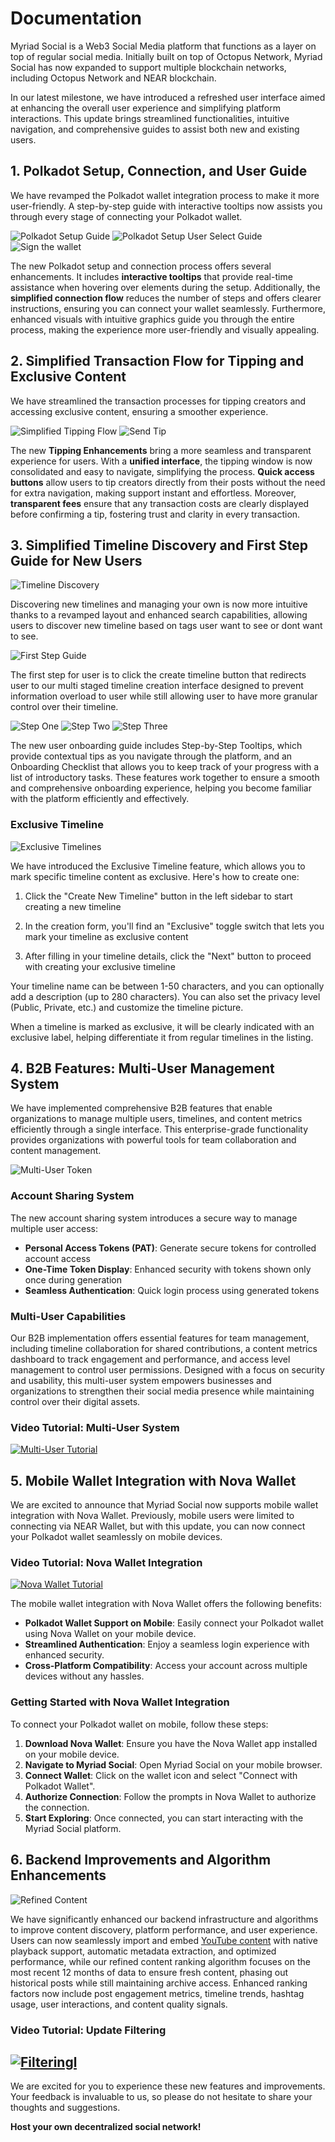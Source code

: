 # Documentation

Myriad Social is a Web3 Social Media platform that functions as a layer on top of regular social media. Initially built on top of Octopus Network, Myriad Social has now expanded to support multiple blockchain networks, including Octopus Network and NEAR blockchain.

In our latest milestone, we have introduced a refreshed user interface aimed at enhancing the overall user experience and simplifying platform interactions. This update brings streamlined functionalities, intuitive navigation, and comprehensive guides to assist both new and existing users.

## 1. Polkadot Setup, Connection, and User Guide

We have revamped the Polkadot wallet integration process to make it more user-friendly. A step-by-step guide with interactive tooltips now assists you through every stage of connecting your Polkadot wallet.

![Polkadot Setup Guide](./select-wallet.png)
![Polkadot Setup User Select Guide](./select-user.png)
![Sign the wallet](./wallet-sign-in.png)

The new Polkadot setup and connection process offers several enhancements. It includes **interactive tooltips** that provide real-time assistance when hovering over elements during the setup. Additionally, the **simplified connection flow** reduces the number of steps and offers clearer instructions, ensuring you can connect your wallet seamlessly. Furthermore, enhanced visuals with intuitive graphics guide you through the entire process, making the experience more user-friendly and visually appealing.

## 2. Simplified Transaction Flow for Tipping and Exclusive Content

We have streamlined the transaction processes for tipping creators and accessing exclusive content, ensuring a smoother experience.

![Simplified Tipping Flow](./send-tip.png)
![Send Tip](./send-tip-myriar.png)

The new **Tipping Enhancements** bring a more seamless and transparent experience for users. With a **unified interface**, the tipping window is now consolidated and easy to navigate, simplifying the process. **Quick access buttons** allow users to tip creators directly from their posts without the need for extra navigation, making support instant and effortless. Moreover, **transparent fees** ensure that any transaction costs are clearly displayed before confirming a tip, fostering trust and clarity in every transaction.

## 3. Simplified Timeline Discovery and First Step Guide for New Users

![Timeline Discovery](./timeline-discovery.png)

Discovering new timelines and managing your own is now more intuitive thanks to a revamped layout and enhanced search capabilities, allowing users to discover new timeline based on tags user want to see or dont want to see.

![First Step Guide](./create-timeline.png)

The first step for user is to click the create timeline button that redirects user to our multi staged timeline creation interface designed to prevent information overload to user while still allowing user to have more granular control over their timeline.

![Step One](./timeline-creation-1.png)
![Step Two](./timeline-creation-2.png)
![Step Three](./create-timeline-3.png)

The new user onboarding guide includes Step-by-Step Tooltips, which provide contextual tips as you navigate through the platform, and an Onboarding Checklist that allows you to keep track of your progress with a list of introductory tasks. These features work together to ensure a smooth and comprehensive onboarding experience, helping you become familiar with the platform efficiently and effectively.

### Exclusive Timeline

![Exclusive Timelines](./create-exclusive-timeline.png)

We have introduced the Exclusive Timeline feature, which allows you to mark specific timeline content as exclusive. Here's how to create one:

1. Click the "Create New Timeline" button in the left sidebar to start creating a new timeline

2. In the creation form, you'll find an "Exclusive" toggle switch that lets you mark your timeline as exclusive content

3. After filling in your timeline details, click the "Next" button to proceed with creating your exclusive timeline

Your timeline name can be between 1-50 characters, and you can optionally add a description (up to 280 characters). You can also set the privacy level (Public, Private, etc.) and customize the timeline picture.

When a timeline is marked as exclusive, it will be clearly indicated with an exclusive label, helping differentiate it from regular timelines in the listing.

## 4. B2B Features: Multi-User Management System

We have implemented comprehensive B2B features that enable organizations to manage multiple users, timelines, and content metrics efficiently through a single interface. This enterprise-grade functionality provides organizations with powerful tools for team collaboration and content management.

![Multi-User Token](./multi-user.png)

### Account Sharing System

The new account sharing system introduces a secure way to manage multiple user access:

- **Personal Access Tokens (PAT)**: Generate secure tokens for controlled account access
- **One-Time Token Display**: Enhanced security with tokens shown only once during generation
- **Seamless Authentication**: Quick login process using generated tokens

### Multi-User Capabilities

Our B2B implementation offers essential features for team management, including timeline collaboration for shared contributions, a content metrics dashboard to track engagement and performance, and access level management to control user permissions. Designed with a focus on security and usability, this multi-user system empowers businesses and organizations to strengthen their social media presence while maintaining control over their digital assets.

### Video Tutorial: Multi-User System

[![Multi-User Tutorial](https://img.youtube.com/vi/-cf-RXFiCdM/0.jpg)](https://www.youtube.com/watch?v=-cf-RXFiCdM)

## 5. Mobile Wallet Integration with Nova Wallet

We are excited to announce that Myriad Social now supports mobile wallet integration with Nova Wallet. Previously, mobile users were limited to connecting via NEAR Wallet, but with this update, you can now connect your Polkadot wallet seamlessly on mobile devices.

### Video Tutorial: Nova Wallet Integration
[![Nova Wallet Tutorial](https://img.youtube.com/vi/6PtEhR9-K50/0.jpg)](https://www.youtube.com/watch?v=6PtEhR9-K50)

The mobile wallet integration with Nova Wallet offers the following benefits:

- **Polkadot Wallet Support on Mobile**: Easily connect your Polkadot wallet using Nova Wallet on your mobile device.
- **Streamlined Authentication**: Enjoy a seamless login experience with enhanced security.
- **Cross-Platform Compatibility**: Access your account across multiple devices without any hassles.

### Getting Started with Nova Wallet Integration

To connect your Polkadot wallet on mobile, follow these steps:

1. **Download Nova Wallet**: Ensure you have the Nova Wallet app installed on your mobile device.
2. **Navigate to Myriad Social**: Open Myriad Social on your mobile browser.
3. **Connect Wallet**: Click on the wallet icon and select "Connect with Polkadot Wallet".
4. **Authorize Connection**: Follow the prompts in Nova Wallet to authorize the connection.
5. **Start Exploring**: Once connected, you can start interacting with the Myriad Social platform.

## 6. Backend Improvements and Algorithm Enhancements

![Refined Content](./Filtering%20cut%20off12.png)

We have significantly enhanced our backend infrastructure and algorithms to improve content discovery, platform performance, and user experience. Users can now seamlessly import and embed [YouTube content](https://github.com/myriadsocial/myriad-api/pull/976) with native playback support, automatic metadata extraction, and optimized performance, while our refined content ranking algorithm focuses on the most recent 12 months of data to ensure fresh content, phasing out historical posts while still maintaining archive access. Enhanced ranking factors now include post engagement metrics, timeline trends, hashtag usage, user interactions, and content quality signals.

### Video Tutorial: Update Filtering

## [![Filteringl](https://img.youtube.com/vi/D0Km7_Buclo/0.jpg)](https://www.youtube.com/watch?v=D0Km7_Buclo)

We are excited for you to experience these new features and improvements. Your feedback is invaluable to us, so please do not hesitate to share your thoughts and suggestions.

**Host your own decentralized social network!**
